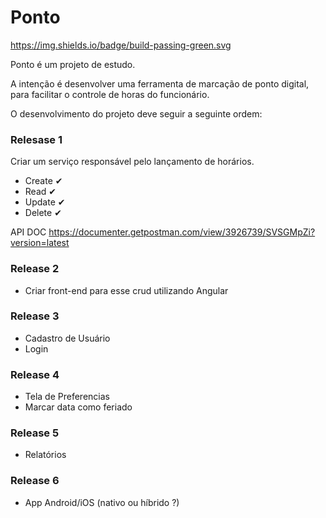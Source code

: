 # Ponto

https://img.shields.io/badge/build-passing-green.svg

Ponto é um projeto de estudo. 

A intenção é desenvolver uma ferramenta de marcação de ponto digital, para facilitar o controle de horas do funcionário.

O desenvolvimento do projeto deve seguir a seguinte ordem:

### Relesase 1

Criar um serviço responsável pelo lançamento de horários.

 - Create ✔
 - Read   ✔
 - Update ✔
 - Delete ✔
 
 API DOC
 https://documenter.getpostman.com/view/3926739/SVSGMpZi?version=latest

### Release 2

 - Criar front-end para esse crud utilizando Angular

### Release 3
 - Cadastro de Usuário
 - Login

### Release 4
 - Tela de Preferencias
 - Marcar data como feriado

### Release 5
 - Relatórios

### Release 6
 - App Android/iOS (nativo ou híbrido ?)
